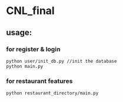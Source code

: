 # CNL_final

## usage:
### for register & login
```
python user/init_db.py //init the database
python main.py
```
### for restaurant features
```
python restaurant_directory/main.py
```